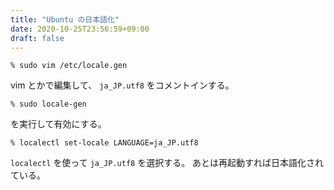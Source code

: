 ```yaml
---
title: "Ubuntu の日本語化"
date: 2020-10-25T23:56:59+09:00
draft: false
---
```


``` text
% sudo vim /etc/locale.gen
```

vim とかで編集して、 `ja_JP.utf8` をコメントインする。

``` text
% sudo locale-gen
```

を実行して有効にする。

``` text
% localectl set-locale LANGUAGE=ja_JP.utf8
```

`localectl` を使って `ja_JP.utf8` を選択する。
あとは再起動すれば日本語化されている。


